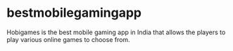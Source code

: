 # bestmobilegamingapp
Hobigames is the best mobile gaming app in India that allows the players to play various online games to choose from. 
